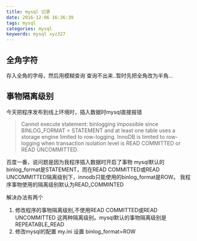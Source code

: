 ```yaml
---
title: mysql 记录
date: 2016-12-06 16:36:39
tags: mysql
categories: mysql
keywords: mysql xyz327
---
```

## 全角字符
存入全角的字母，然后用模糊查询 查询不出来..暂时先把全角改为半角...

## 事物隔离级别
今天把程序发布到线上环境时，插入数据时mysql直接报错
>Cannot execute statement: binlogging impossible since BINLOG_FORMAT = STATEMENT and at least one table uses a storage engine limited to row-logging. InnoDB is limited to row-logging when transaction isolation level is READ COMMITTED or READ UNCOMMITTED.

百度一番，说问题是因为我程序插入数据时开启了事物
 mysql默认的binlog_format是STATEMENT，而在READ COMMITTED或READ UNCOMMITTED隔离级别下，innodb只能使用的binlog_format是ROW。
 我程序事物使用的隔离级别默认为READ_COMMINTED 

 解决办法有两个
  1. 修改程序的事物隔离级别,不使用READ COMMITTED或READ UNCOMMITTED 这两种隔离级别。mysql默认的事物隔离级别是REPEATABLE_READ
  2. 修改mysql的配置 my.ini 设置 binlog_format=ROW